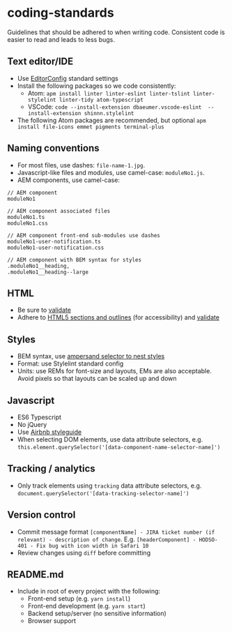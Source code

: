 # coding-standards
Guidelines that should be adhered to when writing code. Consistent code is easier to read and leads to less bugs. 

## Text editor/IDE

* Use [EditorConfig](http://editorconfig.org/) standard settings
* Install the following packages so we code consistently:
   - Atom: `apm install linter linter-eslint linter-tslint linter-stylelint linter-tidy atom-typescript`
   - VSCode: `code --install-extension dbaeumer.vscode-eslint  --install-extension shinnn.stylelint`
* The following Atom packages are recommended, but optional `apm install file-icons emmet pigments terminal-plus`

## Naming conventions
* For most files, use dashes: `file-name-1.jpg`.
* Javascript-like files and modules, use camel-case: `moduleNo1.js`.
* AEM components, use camel-case:

```
// AEM component
moduleNo1

// AEM component associated files
moduleNo1.ts
moduleNo1.css

// AEM component front-end sub-modules use dashes
moduleNo1-user-notification.ts
moduleNo1-user-notification.css

// AEM component with BEM syntax for styles
.moduleNo1__heading,
.moduleNo1__heading--large
```

## HTML
* Be sure to [validate](https://validator.w3.org/)
* Adhere to [HTML5 sections and outlines](https://developer.mozilla.org/en-US/docs/Web/Guide/HTML/Using_HTML_sections_and_outlines) (for accessibility) and [validate](https://gsnedders.html5.org/outliner/)

## Styles
* BEM syntax, use [ampersand selector to nest styles](https://jonsuh.com/blog/sass-bem-selector-and-trailing-ampersand/#bem-selector-support)
* Format: use Stylelint standard config
* Units: use REMs for font-size and layouts, EMs are also acceptable. Avoid pixels so that layouts can be scaled up and down 

## Javascript
* ES6 Typescript
* No jQuery
* Use [Airbnb styleguide](http://github.com/airbnb/javascript)
* When selecting DOM elements, use data attribute selectors, e.g. `this.element.querySelector('[data-component-name-selector-name]')`

## Tracking / analytics
* Only track elements using `tracking` data attribute selectors, e.g. `document.querySelector('[data-tracking-selector-name]')`

## Version control
* Commit message format `[componentName] - JIRA ticket number (if relevant) - description of change`. E.g. `[headerComponent] - HODSO-401 - Fix bug with icon width in Safari 10`
* Review changes using `diff` before committing

## README.md
* Include in root of every project with the following:
     * Front-end setup (e.g. `yarn install`)
     * Front-end development (e.g. `yarn start`)
     * Backend setup/server (no sensitive information)
     * Browser support

